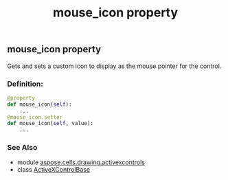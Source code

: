 ﻿---
title: mouse_icon property
second_title: Aspose.Cells for Python via .NET API References
description: 
type: docs
weight: 100
url: /aspose.cells.drawing.activexcontrols/activexcontrolbase/mouse_icon/
is_root: false
---

## mouse_icon property


Gets and sets a custom icon to display as the mouse pointer for the control.
### Definition:
```python
@property
def mouse_icon(self):
    ...
@mouse_icon.setter
def mouse_icon(self, value):
    ...
```

### See Also
* module [aspose.cells.drawing.activexcontrols](../../)
* class [ActiveXControlBase](/cells/python-net/aspose.cells.drawing.activexcontrols/activexcontrolbase)
